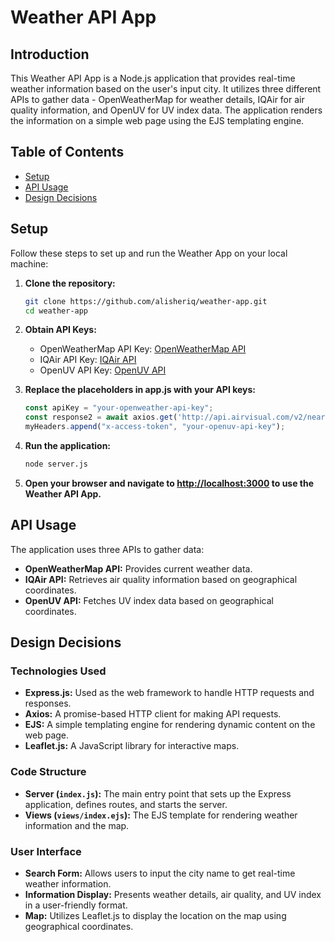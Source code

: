 # Weather API App

## Introduction
This Weather API App is a Node.js application that provides real-time weather information based on the user's input city. It utilizes three different APIs to gather data - OpenWeatherMap for weather details, IQAir for air quality information, and OpenUV for UV index data. The application renders the information on a simple web page using the EJS templating engine.

## Table of Contents
- [Setup](#setup)
- [API Usage](#api-usage)
- [Design Decisions](#design-decisions)

## Setup
Follow these steps to set up and run the Weather App on your local machine:

1. **Clone the repository:**
    ```bash
    git clone https://github.com/alisheriq/weather-app.git
    cd weather-app
    ```

2. **Obtain API Keys:**
    - OpenWeatherMap API Key: [OpenWeatherMap API](https://openweathermap.org/appid)
    - IQAir API Key: [IQAir API](https://www.iqair.com/air-quality-api)
    - OpenUV API Key: [OpenUV API](https://www.openuv.io/)

3. **Replace the placeholders in app.js with your API keys:**
    ```server.js
    const apiKey = "your-openweather-api-key";
    const response2 = await axios.get('http://api.airvisual.com/v2/nearest_city?lat=' + weather.coord.lat + '&lon=' + weather.coord.lon + '&key=your-iqair-api-key')
    myHeaders.append("x-access-token", "your-openuv-api-key");
    ```

4. **Run the application:**
    ```bash
    node server.js
    ```

5. **Open your browser and navigate to [http://localhost:3000](http://localhost:3000) to use the Weather API App.**

## API Usage
The application uses three APIs to gather data:

- **OpenWeatherMap API:** Provides current weather data.
- **IQAir API:** Retrieves air quality information based on geographical coordinates.
- **OpenUV API:** Fetches UV index data based on geographical coordinates.

## Design Decisions
### Technologies Used
- **Express.js:** Used as the web framework to handle HTTP requests and responses.
- **Axios:** A promise-based HTTP client for making API requests.
- **EJS:** A simple templating engine for rendering dynamic content on the web page.
- **Leaflet.js:** A JavaScript library for interactive maps.

### Code Structure
- **Server (`index.js`):** The main entry point that sets up the Express application, defines routes, and starts the server.
- **Views (`views/index.ejs`):** The EJS template for rendering weather information and the map.

### User Interface
- **Search Form:** Allows users to input the city name to get real-time weather information.
- **Information Display:** Presents weather details, air quality, and UV index in a user-friendly format.
- **Map:** Utilizes Leaflet.js to display the location on the map using geographical coordinates.
